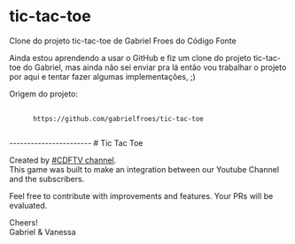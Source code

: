 # tic-tac-toe
Clone do projeto tic-tac-toe de Gabriel Froes do Código Fonte

<p>Ainda estou aprendendo a usar o GitHub e fiz um clone do projeto tic-tac-toe do Gabriel, mas ainda não sei enviar pra lá então vou trabalhar o projeto por aqui e tentar fazer algumas implementações, ;)</p>

<p>Origem do projeto:</p>
<pre>
    <code>
      https://github.com/gabrielfroes/tic-tac-toe
    </code>
</pre>
-----------------------
# Tic Tac Toe

Created by [#CDFTV channel](https://www.youtube.com/codigofontetv).  
This game was built to make an integration between our Youtube Channel and the subscribers.

Feel free to contribute with improvements and features. Your PRs will be evaluated. 

Cheers!  
Gabriel & Vanessa
